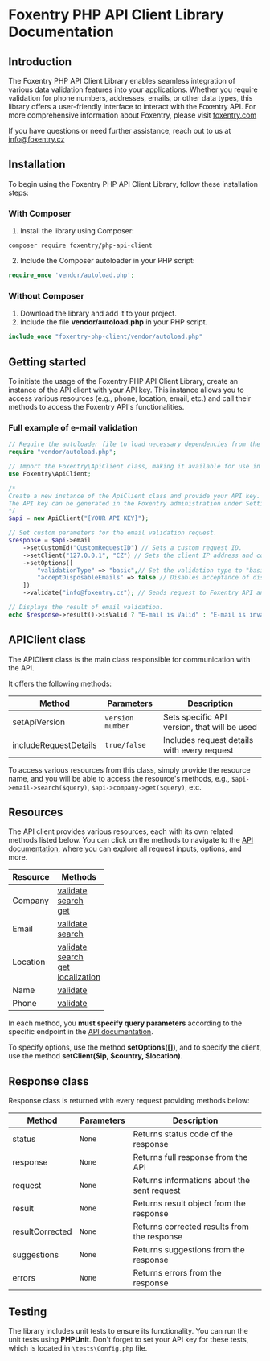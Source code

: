 # Foxentry PHP API Client Library Documentation

## Introduction

The Foxentry PHP API Client Library enables seamless integration of various data validation features into your applications. Whether you require validation for phone numbers, addresses, emails, or other data types, this library offers a user-friendly interface to interact with the Foxentry API. For more comprehensive information about Foxentry, please visit [foxentry.com](https://foxentry.com/)

If you have questions or need further assistance, reach out to us at [info@foxentry.cz](mailto:info@foxentry.cz)


## Installation

To begin using the Foxentry PHP API Client Library, follow these installation steps:

### With Composer

1. Install the library using Composer:
```shell  
composer require foxentry/php-api-client  
```  

2. Include the Composer autoloader in your PHP script:
```php  
require_once 'vendor/autoload.php';  
```

### Without Composer

1.  Download the library and add it to your project.
2.  Include the file **vendor/autoload.php** in your PHP script.
```php
include_once "foxentry-php-client/vendor/autoload.php"
```

## Getting started

To initiate the usage of the Foxentry PHP API Client Library, create an instance of the API client with your API key. This instance allows you to access various resources (e.g., phone, location, email, etc.) and call their methods to access the Foxentry API's functionalities.

### Full example of e-mail validation
```php  
// Require the autoloader file to load necessary dependencies from the "vendor" directory.
require "vendor/autoload.php";

// Import the Foxentry\ApiClient class, making it available for use in this script.
use Foxentry\ApiClient;

/*
Create a new instance of the ApiClient class and provide your API key. 
The API key can be generated in the Foxentry administration under Settings > API Keys section. 
*/
$api = new ApiClient("[YOUR API KEY]");

// Set custom parameters for the email validation request.
$response = $api->email
    ->setCustomId("CustomRequestID") // Sets a custom request ID.
    ->setClient("127.0.0.1", "CZ") // Sets the client IP address and country code.
    ->setOptions([
        "validationType" => "basic",// Set the validation type to "basic".
        "acceptDisposableEmails" => false // Disables acceptance of disposable emails.
    ])
    ->validate("info@foxentry.cz"); // Sends request to Foxentry API and performs email validation.

// Displays the result of email validation.
echo $response->result()->isValid ? "E-mail is Valid" : "E-mail is invalid";
```  

## APIClient class

The APIClient class is the main class responsible for communication with the API.

It offers the following methods:

| Method | Parameters | Description |
| -------- | --------- |--------- |
| setApiVersion | `version mumber` | Sets specific API version, that will be used |
| includeRequestDetails | `true/false` | Includes request details with every request |

To access various resources from this class, simply provide the resource name, and you will be able to access the resource's methods, e.g., `$api->email->search($query)`, `$api->company->get($query)`, etc.

## Resources

The API client provides various resources, each with its own related methods listed below. You can click on the methods to navigate to the [API documentation](https://foxentry.dev/), where you can explore all request inputs, options, and more.

| Resource | Methods|
| -------- | --------- |
| Company | [validate](https://foxentry.dev/reference/validatecompanydata)<br>[search](https://foxentry.dev/reference/companysearch)<br>[get](https://foxentry.dev/reference/getcompanydata) |
| Email   | [validate](https://foxentry.dev/reference/validateemail)<br>[search](https://foxentry.dev/reference/emailsearch) |
| Location | [validate](https://foxentry.dev/reference/locationvalidation)<br>[search](https://foxentry.dev/reference/locationsearch)<br>[get](https://foxentry.dev/reference/locationget)<br> [localization](https://foxentry.dev/reference/locationlocalization) |
| Name   | [validate](https://foxentry.dev/reference/namevalidation) |
| Phone   | [validate](https://foxentry.dev/reference/validatephonenumber) |

In each method, you **must specify query parameters** according to the specific endpoint in the [API documentation](https://foxentry.dev/).

To specify options, use the method **setOptions([])**, and to specify the client, use the method **setClient($ip, $country, $location)**.

## Response class

Response class is returned with every request providing methods below:

| Method | Parameters | Description|
| -------- | --------- |--------- |
| status | `None` | Returns status code of the response |
| response | `None` | Returns full response from the API |
| request | `None` | Returns informations about the sent request |
| result | `None` | Returns result object from the response |
| resultCorrected | `None` | Returns corrected results from the response |
| suggestions | `None` | Returns suggestions from the response |
| errors | `None` | Returns errors from the response |

## Testing

The library includes unit tests to ensure its functionality. You can run the unit tests using **PHPUnit**. Don't forget to set your API key for these tests, which is located in `\tests\Config.php` file.